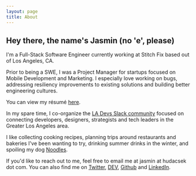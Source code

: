 ```yaml
---
layout: page
title: About
---
```


## Hey there, the name's Jasmin (no 'e', please)

I'm a Full-Stack Software Engineer currently working at Stitch Fix based out of Los Angeles, CA.

Prior to being a SWE, I was a Project Manager for startups focused on Mobile Development and Marketing. I especially love working on bugs, addressing resiliency improvements to existing solutions and building better engineering cultures.

You can view my résumé [here](jasmin_workman_resume.pdf).

In my spare time, I co-organize the [LA Devs Slack community](http://www.ladevs.org/) focused on connecting developers, designers, strategists and tech leaders in the Greater Los Angeles area.

I like collecting cooking recipes, planning trips around restaurants and bakeries I've been wanting to try, drinking summer drinks in the winter, and spoiling my dog [Noodles](https://www.instagram.com/noodypix/).

If you'd like to reach out to me, feel free to email me at jasmin at hudacsek dot com. You can also find me on [Twitter](https://twitter.com/j_sm_n), [DEV](https://dev.to/jsmn), [Github](https://github.com/j-sm-n) and [LinkedIn](https://www.linkedin.com/in/hudacsek/).

